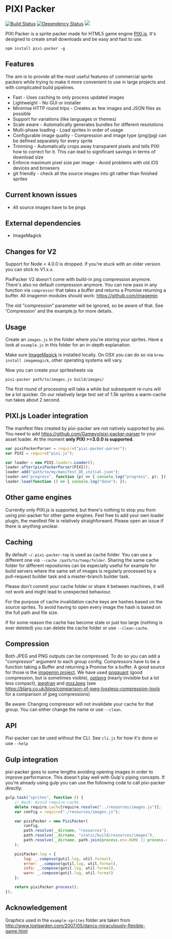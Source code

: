 # PIXI Packer
<a href="https://travis-ci.org/Gamevy/pixi-packer"><img alt="Build Status" src="https://travis-ci.org/Gamevy/pixi-packer.svg?branch=master" /></a>
[![Dependency Status](https://david-dm.org/gamevy/pixi-packer.svg)](https://david-dm.org/gamevy/pixi-packer)
<a href="https://david-dm.org/Gamevy/pixi-packer#info=devDependencies" title="devDependency status"><img src="https://david-dm.org/Gamevy/pixi-packer/dev-status.svg"/></a>

PIXI Packer is a sprite packer made for HTML5 game engine <a href="https://github.com/pixijs/pixi.js">PIXI.js</a>. It's designed to create small downloads and be easy and fast to use.

```
npm install pixi-packer -g
```

## Features
The aim is to provide all the most useful features of commercial sprite packers while trying to make it more convenient to use in large projects and with complicated build pipelines.

- Fast - Uses caching to only process updated images
- Lightweight - No GUI or installer
- Minimise HTTP round trips - Creates as few images and JSON files as possible
- Support for variations (like languages or themes)
- Scale aware - Automatically generates bundles for different resolutions
- Multi-phase loading - Load sprites in order of usage
- Configurable image quality - Compression and image type (png/jpg) can be defined separately for every sprite
- Trimming - Automatically crops away transparent pixels and tells PIXI how to correct for it. This can lead to significant savings in terms of download size
- Enforce maximum pixel size per image - Avoid problems with old iOS devices and browsers
- git friendly - check all the source images into git rather than finished sprites

## Current known issues
- All source images have to be pngs

## External dependencies
- ImageMagick

## Changes for V2
Support for Node < 4.0.0 is dropped. If you're stuck with an older version you can stick to V1.x.x.

PixiPacker V2 doesn't come with build-in png compression anymore. There's also no default compression anymore. You can now pass in any function via ```compressor``` that takes a buffer and returns a Promise returning a buffer. All imagemin modules should work: https://github.com/imagemin

The old "compression" parameter will be ignored, so be aware of that. See 'Compression' and the example.js for more details.

## Usage
Create an ```images.js``` in the folder where you're storing your sprites. Have a look at ```example.js``` in this folder
for an in-depth explanation.

Make sure <a href="http://www.imagemagick.org/script/index.php">ImageMagick</a> is installed locally. On OSX you can do so via ```brew install imagemagick```, other operating systems will vary.

Now you can create your spritesheets via
```
pixi-packer path/to/images.js build/images/
```

The first round of processing will take a while but subsequent re-runs will be a lot quicker. On our relatively large test set of 1.5k sprites a warm-cache run takes about 2 second.

## PIXI.js Loader integration
The manifest files created by pixi-packer are not natively supported by pixi. You need to add https://github.com/Gamevy/pixi-packer-parser to your asset loader. At the moment <strong>only PIXI >=3.0.0 is supported</strong>.

```javascript
var pixiPackerParser = require("pixi-packer-parser");
var PIXI = require("pixi.js");

var loader = new PIXI.loaders.Loader();
loader.after(pixiPackerParser(PIXI));
loader.add("path/to/my/manifest_DE_initial.json");
loader.on("progress", function (p) => { console.log("progress", p); });
loader.load(function () => { console.log("done"); });
```

## Other game engines
Currently only PIXI.js is supported, but there's nothing to stop you from using pixi-packer for other game engines. Feel free to add your own loader plugin, the manifest file is relatively straighforward. Please open an issue if there is anything unclear.

## Caching
By default ```~/.pixi-packer-tmp``` is used as cache folder. You can use a different one via ```--cache /path/to/temp/folder```. Sharing the same cache folder for different repositories can be especially useful for example for build servers where the same set of images is regularly processed by a pull-request builder task and a master-branch builder task.

Please don't commit your cache folder or share it between machines, it will not work and might lead to unexpected behaviour.

For the purpose of cache invalidation cache keys are hashes based on the source sprites. To avoid having to open every image the hash is based on the full path and file size.

If for some reason the cache has become stale or just too large (nothing is ever deleted) you can delete the cache folder or use ```--clean-cache```.

## Compression
Both JPEG and PNG outputs can be compressed. To do so you can add a "compressor" argument to each group config. Compressors have to be a function taking a Buffer and returning a Promise for a buffer. A good source for those is the <a href="https://github.com/imagemin/">imagemin project</a>. We have used <a href="https://github.com/imagemin/imagemin-pngquant">pngquant</a> (good compression, but is sometimes visible), <a href="https://github.com/imagemin/imagemin-optipng">optipng</a> (nearly invisible but a lot less compact), <a href="https://github.com/imagemin/imagemin-jpegtran">jpegtran</a> and <a href="https://github.com/imagemin/imagemin-mozjpeg">mozJpeg</a> (see https://blarg.co.uk/blog/comparison-of-jpeg-lossless-compression-tools for a comparison of jpeg compressions)

Be aware: Changing compressor will not invalidate your cache for that group. You can either change the name or use ```--clean```.

## API
Pixi-packer can be used without the CLI. See ```cli.js``` for how it's done or use ```--help```

## Gulp integration
pixi-packer goes to some lengths avoiding opening images in order to improve performance. This doesn't play well with Gulp's piping concepts. If you're already using gulp you can use the following code to call pixi-packer directly:

```javascript
gulp.task("sprites", function () {
    // Hack: Avoid require-cache
    delete require.cache[require.resolve("../resources/images.js")];
    var config = require("./resources/images.js");

    var pixiPacker = new PixiPacker(
        config,
        path.resolve(__dirname, "resources"),
        path.resolve(__dirname, "static/build/resources/images"),
        path.resolve(__dirname, path.join(process.env.HOME || process.env.USERPROFILE, ".pixi-packer-tmp"))
    );

    pixiPacker.log = {
        log: _.compose(gutil.log, util.format),
        error: _.compose(gutil.log, util.format),
        info: _.compose(gutil.log, util.format),
        warn: _.compose(gutil.log, util.format)
    };

    return pixiPacker.process();
});
```
## Acknowledgement
Graphics used in the ```example-sprites``` folder are taken from http://www.lostgarden.com/2007/05/dancs-miraculously-flexible-game.html
